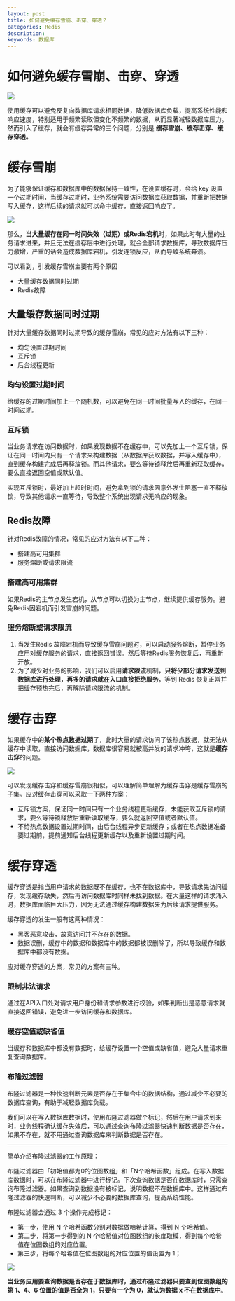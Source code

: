 ```yaml
---
layout: post
title: 如何避免缓存雪崩、击穿、穿透？
categories: Redis
description:
keywords: 数据库
---
```


# 如何避免缓存雪崩、击穿、穿透

![](/images/posts/redis/08.png)

使用缓存可以避免反复向数据库请求相同数据，降低数据库负载，提高系统性能和响应速度，特别适用于频繁读取但变化不频繁的数据，从而显著减轻数据库压力。然而引入了缓存，就会有缓存异常的三个问题，分别是 **缓存雪崩、缓存击穿、缓存穿透。**

# 缓存雪崩

为了能够保证缓存和数据库中的数据保持一致性，在设置缓存时，会给 key 设置一个过期时间，当缓存过期时，业务系统需要访问数据库获取数据，并重新把数据写入缓存，这样后续的请求就可以命中缓存，直接返回响应了。

![](/images/posts/redis/09.png)

那么，**当大量缓存在同一时间失效（过期）或Redis宕机**时，如果此时有大量的业务请求进来，并且无法在缓存层中进行处理，就会全部请求数据库，导致数据库压力激增，严重的话会造成数据库宕机，引发连锁反应，从而导致系统奔溃。

可以看到，引发缓存雪崩主要有两个原因

- 大量缓存数据同时过期
- Redis故障

## 大量缓存数据同时过期

针对大量缓存数据同时过期导致的缓存雪崩，常见的应对方法有以下三种：

- 均匀设置过期时间
- 互斥锁
- 后台线程更新

### 均匀设置过期时间

给缓存的过期时间加上一个随机数，可以避免在同一时间批量写入的缓存，在同一时间过期。

### 互斥锁

当业务请求在访问数据时，如果发现数据不在缓存中，可以先加上一个互斥锁，保证在同一时间内只有一个请求来构建数据（从数据库获取数据，并写入缓存中），直到缓存构建完成后再释放锁。而其他请求，要么等待锁释放后再重新获取缓存，要么直接返回空值或默认值。

实现互斥锁时，最好加上超时时间，避免拿到锁的请求因意外发生阻塞一直不释放锁，导致其他请求一直等待，导致整个系统出现请求无响应的现象。

## Redis故障

针对Redis故障的情况，常见的应对方法有以下二种：

- 搭建高可用集群
- 服务熔断或请求限流

### 搭建高可用集群

如果Redis的主节点发生宕机，从节点可以切换为主节点，继续提供缓存服务。避免Redis因宕机而引发雪崩的问题。

### 服务熔断或请求限流

1. 当发生Redis 故障宕机而导致缓存雪崩问题时，可以启动服务熔断，暂停业务应用对缓存服务的请求，直接返回错误。然后等待Redis服务恢复后，再重新开放。
2. 为了减少对业务的影响，我们可以启用**请求限流**机制，**只将少部分请求发送到数据库进行处理，再多的请求就在入口直接拒绝服务**，等到 Redis 恢复正常并把缓存预热完后，再解除请求限流的机制。

# 缓存击穿

如果缓存中的**某个热点数据过期**了，此时大量的请求访问了该热点数据，就无法从缓存中读取，直接访问数据库，数据库很容易就被高并发的请求冲垮，这就是**缓存击穿**的问题。

![](/images/posts/redis/10.png)

可以发现缓存击穿和缓存雪崩很相似，可以理解简单理解为缓存击穿是缓存雪崩的子集。应对缓存击穿可以采取一下两种方案：

- 互斥锁方案，保证同一时间只有一个业务线程更新缓存，未能获取互斥锁的请求，要么等待锁释放后重新读取缓存，要么就返回空值或者默认值。
- 不给热点数据设置过期时间，由后台线程异步更新缓存；或者在热点数据准备要过期前，提前通知后台线程更新缓存以及重新设置过期时间。

# 缓存穿透

缓存穿透是指当用户请求的数据既不在缓存，也不在数据库中，导致请求先访问缓存，发现缓存缺失，然后再访问数据库时同样未找到数据。在大量这样的请求涌入时，数据库面临巨大压力，因为无法通过缓存构建数据来为后续请求提供服务。

缓存穿透的发生一般有这两种情况：

- 黑客恶意攻击，故意访问并不存在的数据。
- 数据误删，缓存中的数据和数据库中的数据都被误删除了，所以导致缓存和数据库中都没有数据。

应对缓存穿透的方案，常见的方案有三种。

### 限制非法请求

通过在API入口处对请求用户身份和请求参数进行校验，如果判断出是恶意请求就直接返回错误，避免进一步访问缓存和数据库。

### 缓存空值或缺省值

当缓存和数据库中都没有数据时，给缓存设置一个空值或缺省值，避免大量请求重复查询数据库。

### 布隆过滤器

布隆过滤器是一种快速判断元素是否存在于集合中的数据结构，通过减少不必要的数据库查询，有助于减轻数据库负载。

我们可以在写入数据库数据时，使用布隆过滤器做个标记，然后在用户请求到来时，业务线程确认缓存失效后，可以通过查询布隆过滤器快速判断数据是否存在，如果不存在，就不用通过查询数据库来判断数据是否存在。

---

简单介绍布隆过滤器的工作原理：

布隆过滤器由「初始值都为0的位图数组」和「N个哈希函数」组成。在写入数据库数据时，可以在布隆过滤器中进行标记。下次查询数据是否在数据库时，只需查询布隆过滤器。如果查询到数据没有被标记，说明数据不在数据库中。这样通过布隆过滤器的快速判断，可以减少不必要的数据库查询，提高系统性能。

布隆过滤器会通过 3 个操作完成标记：

- 第一步，使用 N 个哈希函数分别对数据做哈希计算，得到 N 个哈希值。
- 第二步，将第一步得到的 N 个哈希值对位图数组的长度取模，得到每个哈希值在位图数组的对应位置。
- 第三步，将每个哈希值在位图数组的对应位置的值设置为 1；

![](/images/posts/redis/11.png)

**当业务应用要查询数据是否存在于数据库时，通过布隆过滤器只要查到位图数组的第 1、4、6 位置的值是否全为 1，只要有一个为 0，就认为数据 x 不在数据库中**。
